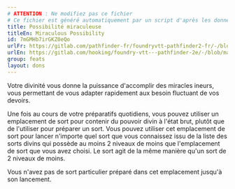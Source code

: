 ```yaml
---
# ATTENTION : Ne modifiez pas ce fichier
# Ce fichier est généré automatiquement par un script d'après les données du module Foundry VTT officiel et de sa traduction
title: Possibilité miraculeuse
titleEn: Miraculous Possibility
id: 7mGMHb7irGKZ0eQo
urlFr: https://gitlab.com/pathfinder-fr/foundryvtt-pathfinder2-fr/-/blob/master/data/feats/7mGMHb7irGKZ0eQo.htm
urlEn: https://gitlab.com/hooking/foundry-vtt---pathfinder-2e/-/blob/master/packs/data/feats.db/miraculous-possibility.json
group: feats
layout: dons
---
```

Votre divinité vous donne la puissance d'accomplir des miracles ineurs, vous permettant de vous adapter rapidement aux besoin fluctuant de vos devoirs.

Une fois au cours de votre préparatifs quotidiens, vous pouvez utiliser un emplacement de sort pour contenir du pouvoir divin à l'état brut, plutôt que de l'utiliser pour préparer un sort. Vous pouvez utiliser cet emplacement de sort pour lancer n'importe quel sort que vous connaissez issu de la liste des sorts divins qui possède au moins 2 niveaux de moins que l'emplacement de sort que vous avez choisi. Le sort agit de la même manière qu'un sort de 2 niveaux de moins.

Vous n'avez pas de sort particulier préparé dans cet emplacement jusqu'à son lancement.


